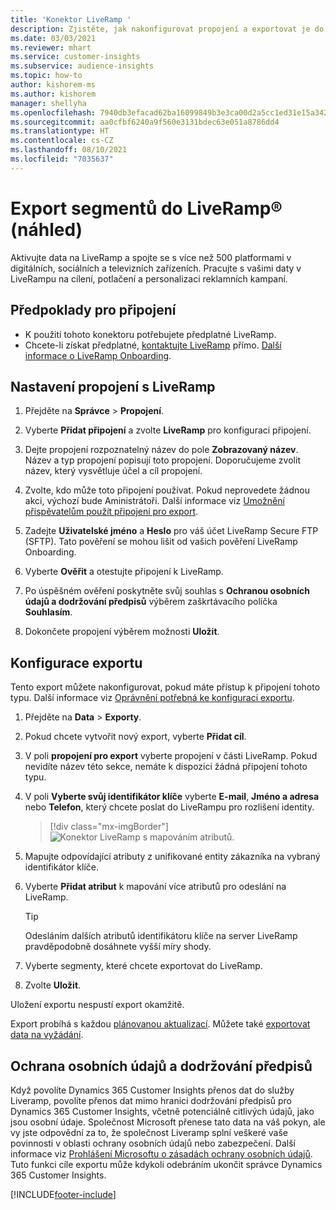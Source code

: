 ```yaml
---
title: 'Konektor LiveRamp '
description: Zjistěte, jak nakonfigurovat propojení a exportovat je do LiveRamp.
ms.date: 03/03/2021
ms.reviewer: mhart
ms.service: customer-insights
ms.subservice: audience-insights
ms.topic: how-to
author: kishorem-ms
ms.author: kishorem
manager: shellyha
ms.openlocfilehash: 7940db3efacad62ba16099849b3e3ca00d2a5cc1ed31e15a34209c0797e6ae13
ms.sourcegitcommit: aa0cfbf6240a9f560e3131bdec63e051a8786dd4
ms.translationtype: HT
ms.contentlocale: cs-CZ
ms.lasthandoff: 08/10/2021
ms.locfileid: "7035637"
---
```

# <a name="export-segments-to-liverampreg-preview"></a>Export segmentů do LiveRamp&reg; (náhled)

Aktivujte data na LiveRamp a spojte se s více než 500 platformami v digitálních, sociálních a televizních zařízeních. Pracujte s vašimi daty v LiveRampu na cílení, potlačení a personalizaci reklamních kampaní.

## <a name="prerequisites-for-a-connection"></a>Předpoklady pro připojení

- K použití tohoto konektoru potřebujete předplatné LiveRamp.
- Chcete-li získat předplatné, [kontaktujte LiveRamp](https://liveramp.com/contact/) přímo. [Další informace o LiveRamp Onboarding](https://liveramp.com/our-platform/data-onboarding/).

## <a name="set-up-connection-to-liveramp"></a>Nastavení propojení s LiveRamp

1. Přejděte na **Správce** > **Propojení**.

1. Vyberte **Přidat připojení** a zvolte **LiveRamp** pro konfiguraci připojení.

1. Dejte propojení rozpoznatelný název do pole **Zobrazovaný název**. Název a typ propojení popisují toto propojení. Doporučujeme zvolit název, který vysvětluje účel a cíl propojení.

1. Zvolte, kdo může toto připojení používat. Pokud neprovedete žádnou akci, výchozí bude Aministrátoři. Další informace viz [Umožnění přispěvatelům použít připojení pro export](connections.md#allow-contributors-to-use-a-connection-for-exports).

1. Zadejte **Uživatelské jméno** a **Heslo** pro váš účet LiveRamp Secure FTP (SFTP).
Tato pověření se mohou lišit od vašich pověření LiveRamp Onboarding.

1. Vyberte **Ověřit** a otestujte připojení k LiveRamp.

1. Po úspěšném ověření poskytněte svůj souhlas s **Ochranou osobních údajů a dodržování předpisů** výběrem zaškrtávacího políčka **Souhlasím**.

1. Dokončete propojení výběrem možnosti **Uložit**.

## <a name="configure-an-export"></a>Konfigurace exportu

Tento export můžete nakonfigurovat, pokud máte přístup k připojení tohoto typu. Další informace viz [Oprávnění potřebná ke konfiguraci exportu](export-destinations.md#set-up-a-new-export).

1. Přejděte na **Data** > **Exporty**.

1. Pokud chcete vytvořit nový export, vyberte **Přidat cíl**.

1. V poli **propojení pro export** vyberte propojení v části LiveRamp. Pokud nevidíte název této sekce, nemáte k dispozici žádná připojení tohoto typu.

1. V poli **Vyberte svůj identifikátor klíče** vyberte **E-mail**, **Jméno a adresa** nebo **Telefon**, který chcete poslat do LiveRampu pro rozlišení identity.
   > [!div class="mx-imgBorder"]
   > ![Konektor LiveRamp s mapováním atributů.](media/export-liveramp-segments.png "Konektor LiveRamp s mapováním atributů")

1. Mapujte odpovídající atributy z unifikované entity zákazníka na vybraný identifikátor klíče.

1. Vyberte **Přidat atribut** k mapování více atributů pro odeslání na LiveRamp.

   > [!TIP]
   > Odesláním dalších atributů identifikátoru klíče na server LiveRamp pravděpodobně dosáhnete vyšší míry shody.

1. Vyberte segmenty, které chcete exportovat do LiveRamp.

1. Zvolte **Uložit**.

Uložení exportu nespustí export okamžitě.

Export probíhá s každou [plánovanou aktualizací](system.md#schedule-tab). Můžete také [exportovat data na vyžádání](export-destinations.md#run-exports-on-demand). 


## <a name="data-privacy-and-compliance"></a>Ochrana osobních údajů a dodržování předpisů

Když povolíte Dynamics 365 Customer Insights přenos dat do služby Liveramp, povolíte přenos dat mimo hranici dodržování předpisů pro Dynamics 365 Customer Insights, včetně potenciálně citlivých údajů, jako jsou osobní údaje. Společnost Microsoft přenese tato data na váš pokyn, ale vy jste odpovědní za to, že společnost Liveramp splní veškeré vaše povinnosti v oblasti ochrany osobních údajů nebo zabezpečení. Další informace viz [Prohlášení Microsoftu o zásadách ochrany osobních údajů](https://go.microsoft.com/fwlink/?linkid=396732).
Tuto funkci cíle exportu může kdykoli odebráním ukončit správce Dynamics 365 Customer Insights.

[!INCLUDE[footer-include](../includes/footer-banner.md)]
